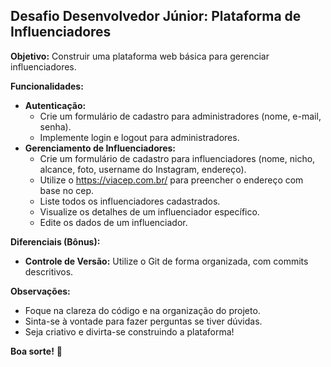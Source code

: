 ## Desafio Desenvolvedor Júnior: Plataforma de Influenciadores

**Objetivo:** Construir uma plataforma web básica para gerenciar influenciadores.

**Funcionalidades:**

* **Autenticação:**
    * Crie um formulário de cadastro para administradores (nome, e-mail, senha).
    * Implemente login e logout para administradores.
* **Gerenciamento de Influenciadores:**
    * Crie um formulário de cadastro para influenciadores (nome, nicho, alcance, foto, username do Instagram, endereço).
    * Utilize o https://viacep.com.br/ para preencher o endereço com base no cep.
    * Liste todos os influenciadores cadastrados.
    * Visualize os detalhes de um influenciador específico.
    * Edite os dados de um influenciador.

**Diferenciais (Bônus):**
* **Controle de Versão:** Utilize o Git de forma organizada, com commits descritivos.

**Observações:**

* Foque na clareza do código e na organização do projeto.
* Sinta-se à vontade para fazer perguntas se tiver dúvidas.
* Seja criativo e divirta-se construindo a plataforma!

**Boa sorte!** 🚀 
